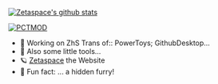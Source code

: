 [![Zetaspace's github stats](https://github-readme-stats.vercel.app/api?username=ideaploter&show_icons=true&icon_color=586069&title_color=ff8000)](https://github.com/anuraghazra/github-readme-stats)

[![PCTMOD](https://github-readme-stats.vercel.app/api/pin/?username=ideaploter&repo=PowerToys-Chinese-TransMOD&show_icons=true&title_color=ff8000)](https://github.com/IdeaPloter/PowerToys-Chinese-TransMOD)
<!--
**IdeaPloter/IdeaPloter** is a ✨ _special_ ✨ repository because its `README.md` (this file) appears on your GitHub profile.

Here are some ideas to get you started:

- 🔭 I’m currently working on ...
- 🌱 I’m currently learning ...
- 👯 I’m looking to collaborate on ...
- 🤔 I’m looking for help with ...
- 💬 Ask me about ...
- 📫 How to reach me: ...
- 😄 Pronouns: ...
- ⚡ Fun fact: ...
-->

- 🎨 Working on ZhS Trans of:: PowerToys; GithubDesktop...
- 🍤 Also some little tools...
- 🪐 [Zetaspace](https://xn--rxa.space) the Website
- 🐾 Fun fact: ... a hidden furry!

